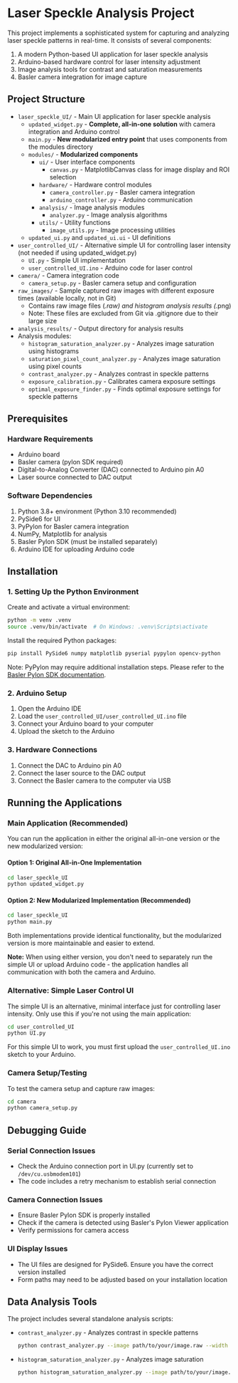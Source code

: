 # Laser Speckle Analysis Project

This project implements a sophisticated system for capturing and analyzing laser speckle patterns in real-time. It consists of several components:

1. A modern Python-based UI application for laser speckle analysis
2. Arduino-based hardware control for laser intensity adjustment
3. Image analysis tools for contrast and saturation measurements
4. Basler camera integration for image capture

## Project Structure

- `laser_speckle_UI/` - Main UI application for laser speckle analysis
  - `updated_widget.py` - **Complete, all-in-one solution** with camera integration and Arduino control
  - `main.py` - **New modularized entry point** that uses components from the modules directory
  - `modules/` - **Modularized components**
    - `ui/` - User interface components
      - `canvas.py` - MatplotlibCanvas class for image display and ROI selection
    - `hardware/` - Hardware control modules
      - `camera_controller.py` - Basler camera integration
      - `arduino_controller.py` - Arduino communication
    - `analysis/` - Image analysis modules
      - `analyzer.py` - Image analysis algorithms
    - `utils/` - Utility functions
      - `image_utils.py` - Image processing utilities
  - `updated_ui.py` and `updated_ui.ui` - UI definitions
- `user_controlled_UI/` - Alternative simple UI for controlling laser intensity (not needed if using updated_widget.py)
  - `UI.py` - Simple UI implementation
  - `user_controlled_UI.ino` - Arduino code for laser control
- `camera/` - Camera integration code
  - `camera_setup.py` - Basler camera setup and configuration
- `raw_images/` - Sample captured raw images with different exposure times (available locally, not in Git)
  - Contains raw image files (*.raw) and histogram analysis results (*.png)
  - Note: These files are excluded from Git via .gitignore due to their large size
- `analysis_results/` - Output directory for analysis results
- Analysis modules:
  - `histogram_saturation_analyzer.py` - Analyzes image saturation using histograms
  - `saturation_pixel_count_analyzer.py` - Analyzes image saturation using pixel counts
  - `contrast_analyzer.py` - Analyzes contrast in speckle patterns
  - `exposure_calibration.py` - Calibrates camera exposure settings
  - `optimal_exposure_finder.py` - Finds optimal exposure settings for speckle patterns

## Prerequisites

### Hardware Requirements
- Arduino board
- Basler camera (pylon SDK required)
- Digital-to-Analog Converter (DAC) connected to Arduino pin A0
- Laser source connected to DAC output

### Software Dependencies
1. Python 3.8+ environment (Python 3.10 recommended)
2. PySide6 for UI
3. PyPylon for Basler camera integration
4. NumPy, Matplotlib for analysis
5. Basler Pylon SDK (must be installed separately)
6. Arduino IDE for uploading Arduino code

## Installation

### 1. Setting Up the Python Environment

Create and activate a virtual environment:
```bash
python -m venv .venv
source .venv/bin/activate  # On Windows: .venv\Scripts\activate
```

Install the required Python packages:
```bash
pip install PySide6 numpy matplotlib pyserial pypylon opencv-python
```

Note: PyPylon may require additional installation steps. Please refer to the [Basler Pylon SDK documentation](https://docs.baslerweb.com/overview).

### 2. Arduino Setup

1. Open the Arduino IDE
2. Load the `user_controlled_UI/user_controlled_UI.ino` file
3. Connect your Arduino board to your computer
4. Upload the sketch to the Arduino

### 3. Hardware Connections

1. Connect the DAC to Arduino pin A0
2. Connect the laser source to the DAC output
3. Connect the Basler camera to the computer via USB

## Running the Applications

### Main Application (Recommended)

You can run the application in either the original all-in-one version or the new modularized version:

#### Option 1: Original All-in-One Implementation

```bash
cd laser_speckle_UI
python updated_widget.py
```

#### Option 2: New Modularized Implementation (Recommended)

```bash
cd laser_speckle_UI
python main.py
```

Both implementations provide identical functionality, but the modularized version is more maintainable and easier to extend.

**Note:** When using either version, you don't need to separately run the simple UI or upload Arduino code - the application handles all communication with both the camera and Arduino.

### Alternative: Simple Laser Control UI

The simple UI is an alternative, minimal interface just for controlling laser intensity. Only use this if you're not using the main application:

```bash
cd user_controlled_UI
python UI.py
```

For this simple UI to work, you must first upload the `user_controlled_UI.ino` sketch to your Arduino.

### Camera Setup/Testing

To test the camera setup and capture raw images:

```bash
cd camera
python camera_setup.py
```

## Debugging Guide

### Serial Connection Issues
- Check the Arduino connection port in UI.py (currently set to `/dev/cu.usbmodem101`)
- The code includes a retry mechanism to establish serial connection

### Camera Connection Issues
- Ensure Basler Pylon SDK is properly installed
- Check if the camera is detected using Basler's Pylon Viewer application
- Verify permissions for camera access

### UI Display Issues
- The UI files are designed for PySide6. Ensure you have the correct version installed
- Form paths may need to be adjusted based on your installation location

## Data Analysis Tools

The project includes several standalone analysis scripts:

- `contrast_analyzer.py` - Analyzes contrast in speckle patterns
  ```bash
  python contrast_analyzer.py --image path/to/your/image.raw --width 960 --height 1200
  ```

- `histogram_saturation_analyzer.py` - Analyzes image saturation
  ```bash
  python histogram_saturation_analyzer.py --image path/to/your/image.raw
  ```
  